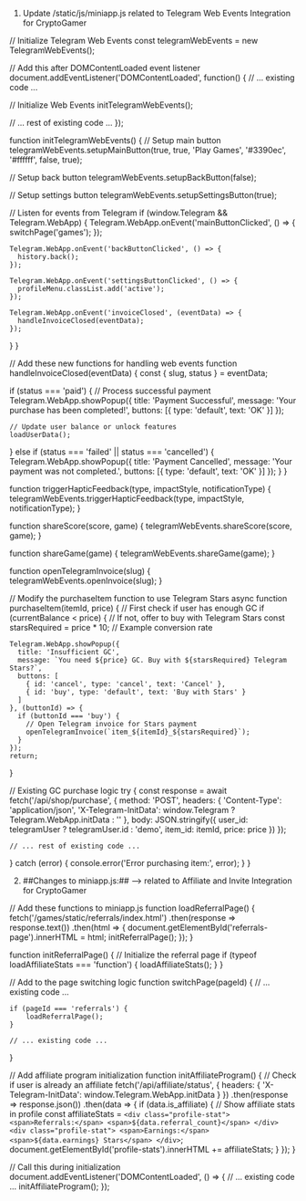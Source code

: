 1. Update /static/js/miniapp.js related to Telegram Web Events Integration for CryptoGamer

// Initialize Telegram Web Events
const telegramWebEvents = new TelegramWebEvents();

// Add this after DOMContentLoaded event listener
document.addEventListener('DOMContentLoaded', function() {
  // ... existing code ...
  
  // Initialize Web Events
  initTelegramWebEvents();
  
  // ... rest of existing code ...
});

function initTelegramWebEvents() {
  // Setup main button
  telegramWebEvents.setupMainButton(true, true, 'Play Games', '#3390ec', '#ffffff', false, true);
  
  // Setup back button
  telegramWebEvents.setupBackButton(false);
  
  // Setup settings button
  telegramWebEvents.setupSettingsButton(true);
  
  // Listen for events from Telegram
  if (window.Telegram && Telegram.WebApp) {
    Telegram.WebApp.onEvent('mainButtonClicked', () => {
      switchPage('games');
    });
    
    Telegram.WebApp.onEvent('backButtonClicked', () => {
      history.back();
    });
    
    Telegram.WebApp.onEvent('settingsButtonClicked', () => {
      profileMenu.classList.add('active');
    });
    
    Telegram.WebApp.onEvent('invoiceClosed', (eventData) => {
      handleInvoiceClosed(eventData);
    });
  }
}

// Add these new functions for handling web events
function handleInvoiceClosed(eventData) {
  const { slug, status } = eventData;
  
  if (status === 'paid') {
    // Process successful payment
    Telegram.WebApp.showPopup({
      title: 'Payment Successful',
      message: 'Your purchase has been completed!',
      buttons: [{ type: 'default', text: 'OK' }]
    });
    
    // Update user balance or unlock features
    loadUserData();
  } else if (status === 'failed' || status === 'cancelled') {
    Telegram.WebApp.showPopup({
      title: 'Payment Cancelled',
      message: 'Your payment was not completed.',
      buttons: [{ type: 'default', text: 'OK' }]
    });
  }
}

function triggerHapticFeedback(type, impactStyle, notificationType) {
  telegramWebEvents.triggerHapticFeedback(type, impactStyle, notificationType);
}

function shareScore(score, game) {
  telegramWebEvents.shareScore(score, game);
}

function shareGame(game) {
  telegramWebEvents.shareGame(game);
}

function openTelegramInvoice(slug) {
  telegramWebEvents.openInvoice(slug);
}

// Modify the purchaseItem function to use Telegram Stars
async function purchaseItem(itemId, price) {
  // First check if user has enough GC
  if (currentBalance < price) {
    // If not, offer to buy with Telegram Stars
    const starsRequired = price * 10; // Example conversion rate
    
    Telegram.WebApp.showPopup({
      title: 'Insufficient GC',
      message: `You need ${price} GC. Buy with ${starsRequired} Telegram Stars?`,
      buttons: [
        { id: 'cancel', type: 'cancel', text: 'Cancel' },
        { id: 'buy', type: 'default', text: 'Buy with Stars' }
      ]
    }, (buttonId) => {
      if (buttonId === 'buy') {
        // Open Telegram invoice for Stars payment
        openTelegramInvoice(`item_${itemId}_${starsRequired}`);
      }
    });
    return;
  }
  
  // Existing GC purchase logic
  try {
    const response = await fetch('/api/shop/purchase', {
      method: 'POST',
      headers: {
        'Content-Type': 'application/json',
        'X-Telegram-InitData': window.Telegram ? Telegram.WebApp.initData : ''
      },
      body: JSON.stringify({
        user_id: telegramUser ? telegramUser.id : 'demo',
        item_id: itemId,
        price: price
      })
    });
    
    // ... rest of existing code ...
  } catch (error) {
    console.error('Error purchasing item:', error);
  }
}


2. ##Changes to miniapp.js:## --> related to Affiliate and Invite Integration for CryptoGamer

// Add these functions to miniapp.js
function loadReferralPage() {
    fetch('/games/static/referrals/index.html')
        .then(response => response.text())
        .then(html => {
            document.getElementById('referrals-page').innerHTML = html;
            initReferralPage();
        });
}

function initReferralPage() {
    // Initialize the referral page
    if (typeof loadAffiliateStats === 'function') {
        loadAffiliateStats();
    }
}

// Add to the page switching logic
function switchPage(pageId) {
    // ... existing code ...
    
    if (pageId === 'referrals') {
        loadReferralPage();
    }
    
    // ... existing code ...
}

// Add affiliate program initialization
function initAffiliateProgram() {
    // Check if user is already an affiliate
    fetch('/api/affiliate/status', {
        headers: {
            'X-Telegram-InitData': window.Telegram.WebApp.initData
        }
    })
    .then(response => response.json())
    .then(data => {
        if (data.is_affiliate) {
            // Show affiliate stats in profile
            const affiliateStats = `
                <div class="profile-stat">
                    <span>Referrals:</span>
                    <span>${data.referral_count}</span>
                </div>
                <div class="profile-stat">
                    <span>Earnings:</span>
                    <span>${data.earnings} Stars</span>
                </div>
            `;
            document.getElementById('profile-stats').innerHTML += affiliateStats;
        }
    });
}

// Call this during initialization
document.addEventListener('DOMContentLoaded', () => {
    // ... existing code ...
    initAffiliateProgram();
});